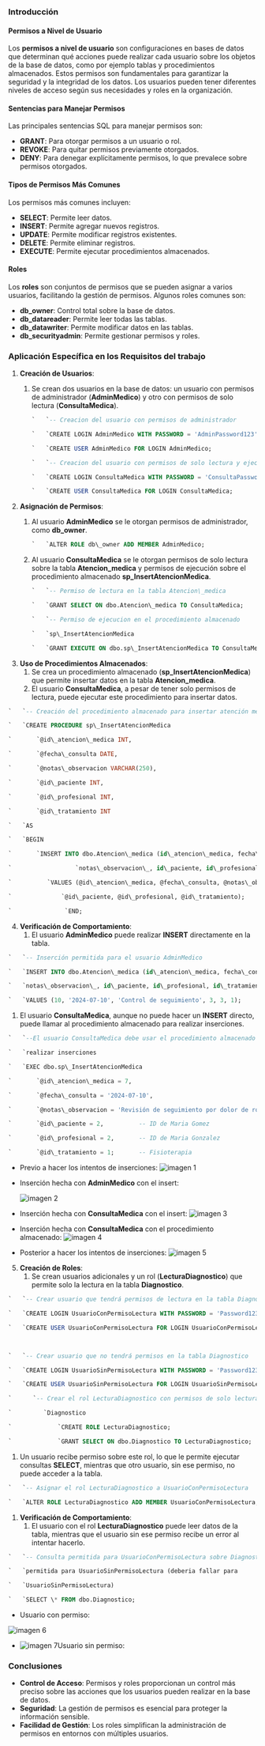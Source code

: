 ### **Introducción**
#### **Permisos a Nivel de Usuario**
Los **permisos a nivel de usuario** son configuraciones en bases de datos que determinan qué acciones puede realizar cada usuario sobre los objetos de la base de datos, como por ejemplo tablas y procedimientos almacenados. Estos permisos son fundamentales para garantizar la seguridad y la integridad de los datos. Los usuarios pueden tener diferentes niveles de acceso según sus necesidades y roles en la organización.
#### **Sentencias para Manejar Permisos**
Las principales sentencias SQL para manejar permisos son:

- **GRANT**: Para otorgar permisos a un usuario o rol.
- **REVOKE**: Para quitar permisos previamente otorgados.
- **DENY**: Para denegar explícitamente permisos, lo que prevalece sobre permisos otorgados.
#### **Tipos de Permisos Más Comunes**
Los permisos más comunes incluyen:

- **SELECT**: Permite leer datos.
- **INSERT**: Permite agregar nuevos registros.
- **UPDATE**: Permite modificar registros existentes.
- **DELETE**: Permite eliminar registros.
- **EXECUTE**: Permite ejecutar procedimientos almacenados.
#### **Roles**
Los **roles** son conjuntos de permisos que se pueden asignar a varios usuarios, facilitando la gestión de permisos. Algunos roles comunes son:

- **db\_owner**: Control total sobre la base de datos.
- **db\_datareader**: Permite leer todas las tablas.
- **db\_datawriter**: Permite modificar datos en las tablas.
- **db\_securityadmin**: Permite gestionar permisos y roles.

###
###
###
### **Aplicación Específica en los Requisitos del trabajo** 
1. **Creación de Usuarios**:
   1. Se crean dos usuarios en la base de datos: un usuario con permisos de administrador (**AdminMedico**) y otro con permisos de solo lectura (**ConsultaMedica**).

       ```sql
       `   `-- Creacion del usuario con permisos de administrador

      `   `CREATE LOGIN AdminMedico WITH PASSWORD = 'AdminPassword123';

      `   `CREATE USER AdminMedico FOR LOGIN AdminMedico;

      `   `-- Creacion del usuario con permisos de solo lectura y ejecucion

      `   `CREATE LOGIN ConsultaMedica WITH PASSWORD = 'ConsultaPassword123';

      `   `CREATE USER ConsultaMedica FOR LOGIN ConsultaMedica;

1. **Asignación de Permisos**:
   1. Al usuario **AdminMedico** se le otorgan permisos de administrador, como **db\_owner**.

   
       ```sql
      `   `ALTER ROLE db\_owner ADD MEMBER AdminMedico;

   1. Al usuario **ConsultaMedica** se le otorgan permisos de solo lectura sobre la tabla **Atencion\_medica** y permisos de ejecución sobre el procedimiento almacenado **sp\_InsertAtencionMedica**.

       ```sql
      `   `-- Permiso de lectura en la tabla Atencion\_medica

      `   `GRANT SELECT ON dbo.Atencion\_medica TO ConsultaMedica;

      `   `-- Permiso de ejecucion en el procedimiento almacenado

      `   `sp\_InsertAtencionMedica

      `   `GRANT EXECUTE ON dbo.sp\_InsertAtencionMedica TO ConsultaMedica;

1. **Uso de Procedimientos Almacenados**:
   1. Se crea un procedimiento almacenado (**sp\_InsertAtencionMedica**) que permite insertar datos en la tabla **Atencion\_medica**.
   1. El usuario **ConsultaMedica**, a pesar de tener solo permisos de lectura, puede ejecutar este procedimiento para insertar datos.


```sql
`   `-- Creación del procedimiento almacenado para insertar atención médica

`   `CREATE PROCEDURE sp\_InsertAtencionMedica

`       `@id\_atencion\_medica INT,

`       `@fecha\_consulta DATE,

`       `@notas\_observacion VARCHAR(250),

`       `@id\_paciente INT,

`       `@id\_profesional INT,

`       `@id\_tratamiento INT

`   `AS

`   `BEGIN

`       `INSERT INTO dbo.Atencion\_medica (id\_atencion\_medica, fecha\_consulta,   

`    		       `notas\_observacion\_, id\_paciente, id\_profesional, id\_tratamiento)

`    	   `VALUES (@id\_atencion\_medica, @fecha\_consulta, @notas\_observacion, 

`   	   	   `@id\_paciente, @id\_profesional, @id\_tratamiento);

`               `END;
```

4. **Verificación de Comportamiento**:
   1. El usuario **AdminMedico** puede realizar **INSERT** directamente en la tabla.

``` sql
`   `-- Inserción permitida para el usuario AdminMedico

`   `INSERT INTO dbo.Atencion\_medica (id\_atencion\_medica, fecha\_consulta,    

`   `notas\_observacion\_, id\_paciente, id\_profesional, id\_tratamiento)

`   `VALUES (10, '2024-07-10', 'Control de seguimiento', 3, 3, 1);
```

1. El usuario **ConsultaMedica**, aunque no puede hacer un **INSERT** directo, puede llamar al procedimiento almacenado para realizar inserciones.

``` sql
`   `--El usuario ConsultaMedica debe usar el procedimiento almacenado para    

`   `realizar inserciones

`   `EXEC dbo.sp\_InsertAtencionMedica 

`       `@id\_atencion\_medica = 7,  

`       `@fecha\_consulta = '2024-07-10', 

`       `@notas\_observacion = 'Revisión de seguimiento por dolor de rodilla', 

`       `@id\_paciente = 2,          -- ID de Maria Gomez

`       `@id\_profesional = 2,       -- ID de Maria Gonzalez

`       `@id\_tratamiento = 1;       -- Fisioterapia
```

- Previo a hacer los intentos de inserciones:
  ![imagen 1](https://github.com/SabriMontiel/sistema-citas-medicas/blob/master/imgs/IMAGEN%20FER%20(4).png)



- Inserción hecha con **AdminMedico** con el insert:

   ![imagen 2](https://github.com/SabriMontiel/sistema-citas-medicas/blob/master/imgs/IMAGEN%20FER%20(1).png)









- Inserción hecha con **ConsultaMedica** con el insert:
  ![imagen 3](https://github.com/SabriMontiel/sistema-citas-medicas/blob/master/imgs/IMAGEN%20FER%20(6).png)
  
- Inserción hecha con **ConsultaMedica** con el procedimiento almacenado:
  ![imagen 4](https://github.com/SabriMontiel/sistema-citas-medicas/blob/master/imgs/IMAGEN%20FER%20(7).png)








- Posterior a hacer los intentos de inserciones:
  ![imagen 5](https://github.com/SabriMontiel/sistema-citas-medicas/blob/master/imgs/IMAGEN%20FER%20(2).png)






5. **Creación de Roles**:
   1. Se crean usuarios adicionales y un rol (**LecturaDiagnostico**) que permite solo la lectura en la tabla **Diagnostico**.

```sql
`   `-- Crear usuario que tendrá permisos de lectura en la tabla Diagnostico

`   `CREATE LOGIN UsuarioConPermisoLectura WITH PASSWORD = 'Password123';

`   `CREATE USER UsuarioConPermisoLectura FOR LOGIN UsuarioConPermisoLectura;



`   `-- Crear usuario que no tendrá permisos en la tabla Diagnostico

`   `CREATE LOGIN UsuarioSinPermisoLectura WITH PASSWORD = 'Password123';

`   `CREATE USER UsuarioSinPermisoLectura FOR LOGIN UsuarioSinPermisoLectura;

`      `-- Crear el rol LecturaDiagnostico con permisos de solo lectura en la tabla         

`         `Diagnostico

`             `CREATE ROLE LecturaDiagnostico;

`             `GRANT SELECT ON dbo.Diagnostico TO LecturaDiagnostico;
```

1. Un usuario recibe permiso sobre este rol, lo que le permite ejecutar consultas **SELECT**, mientras que otro usuario, sin ese permiso, no puede acceder a la tabla.

```sql
`   `-- Asignar el rol LecturaDiagnostico a UsuarioConPermisoLectura

`   `ALTER ROLE LecturaDiagnostico ADD MEMBER UsuarioConPermisoLectura;
```

1. **Verificación de Comportamiento**:
   1. El usuario con el rol **LecturaDiagnostico** puede leer datos de la tabla, mientras que el usuario sin ese permiso recibe un error al intentar hacerlo.

```sql
`   `-- Consulta permitida para UsuarioConPermisoLectura sobre Diagnostico y no    

`   `permitida para UsuarioSinPermisoLectura (deberia fallar para    

`   `UsuarioSinPermisoLectura)

`   `SELECT \* FROM dbo.Diagnostico;
```

- Usuario con permiso:

![imagen 6](https://github.com/SabriMontiel/sistema-citas-medicas/blob/master/imgs/IMAGEN%20FER%20(3).png)




- ![imagen 7](https://github.com/SabriMontiel/sistema-citas-medicas/blob/master/imgs/IMAGEN%20FER%20(5).png)Usuario sin permiso:

###
### **Conclusiones**
- **Control de Acceso**: Permisos y roles proporcionan un control más preciso sobre las acciones que los usuarios pueden realizar en la base de datos.
- **Seguridad**: La gestión de permisos es esencial para proteger la información sensible.
- **Facilidad de Gestión**: Los roles simplifican la administración de permisos en entornos con múltiples usuarios.

